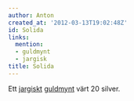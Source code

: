 ```yaml
---
author: Anton
created_at: '2012-03-13T19:02:48Z'
id: Solida
links:
  mention:
  - guldmynt
  - jargisk
title: Solida
---
```


Ett [jargiskt][] [guldmynt] värt 20 silver.

  [jargiskt]: jargisk
  [guldmynt]: guldmynt
